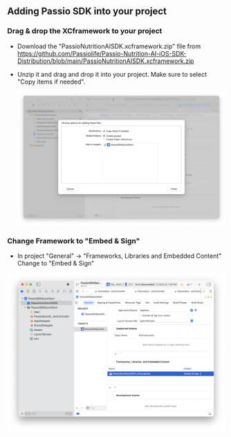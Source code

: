 ## Adding Passio SDK into your project

### Drag & drop the XCframework to your project

* Download the "PassioNutritionAISDK.xcframework.zip" file  from https://github.com/Passiolife/Passio-Nutrition-AI-iOS-SDK-Distribution/blob/main/PassioNutritionAISDK.xcframework.zip

* Unzip it and drag and drop it into your project. Make sure to select "Copy items if needed".
  
  ![drag and drop the framework](./READMEIMAGES/1AddXCFramework.png)


### Change Framework to "Embed & Sign"
* In project "General" -> "Frameworks, Libraries and Embedded Content" Change to "Embed & Sign"

 ![Embed and sign](./READMEIMAGES/2EmbedAndSign.png)

